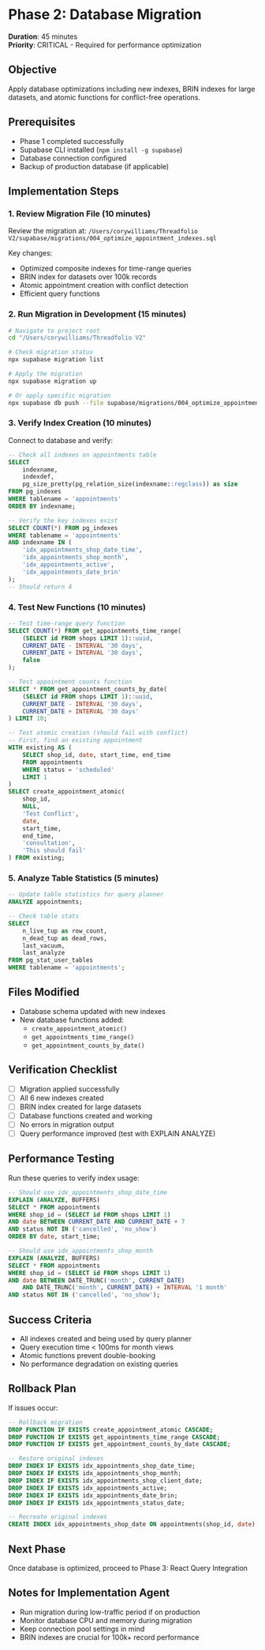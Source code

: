 # Phase 2: Database Migration

**Duration**: 45 minutes  
**Priority**: CRITICAL - Required for performance optimization

## Objective

Apply database optimizations including new indexes, BRIN indexes for large datasets, and atomic functions for conflict-free operations.

## Prerequisites

- Phase 1 completed successfully
- Supabase CLI installed (`npm install -g supabase`)
- Database connection configured
- Backup of production database (if applicable)

## Implementation Steps

### 1. Review Migration File (10 minutes)

Review the migration at: `/Users/corywilliams/Threadfolio V2/supabase/migrations/004_optimize_appointment_indexes.sql`

Key changes:

- Optimized composite indexes for time-range queries
- BRIN index for datasets over 100k records
- Atomic appointment creation with conflict detection
- Efficient query functions

### 2. Run Migration in Development (15 minutes)

```bash
# Navigate to project root
cd "/Users/corywilliams/Threadfolio V2"

# Check migration status
npx supabase migration list

# Apply the migration
npx supabase migration up

# Or apply specific migration
npx supabase db push --file supabase/migrations/004_optimize_appointment_indexes.sql
```

### 3. Verify Index Creation (10 minutes)

Connect to database and verify:

```sql
-- Check all indexes on appointments table
SELECT
    indexname,
    indexdef,
    pg_size_pretty(pg_relation_size(indexname::regclass)) as size
FROM pg_indexes
WHERE tablename = 'appointments'
ORDER BY indexname;

-- Verify the key indexes exist
SELECT COUNT(*) FROM pg_indexes
WHERE tablename = 'appointments'
AND indexname IN (
    'idx_appointments_shop_date_time',
    'idx_appointments_shop_month',
    'idx_appointments_active',
    'idx_appointments_date_brin'
);
-- Should return 4
```

### 4. Test New Functions (10 minutes)

```sql
-- Test time-range query function
SELECT COUNT(*) FROM get_appointments_time_range(
    (SELECT id FROM shops LIMIT 1)::uuid,
    CURRENT_DATE - INTERVAL '30 days',
    CURRENT_DATE + INTERVAL '30 days',
    false
);

-- Test appointment counts function
SELECT * FROM get_appointment_counts_by_date(
    (SELECT id FROM shops LIMIT 1)::uuid,
    CURRENT_DATE - INTERVAL '30 days',
    CURRENT_DATE + INTERVAL '30 days'
) LIMIT 10;

-- Test atomic creation (should fail with conflict)
-- First, find an existing appointment
WITH existing AS (
    SELECT shop_id, date, start_time, end_time
    FROM appointments
    WHERE status = 'scheduled'
    LIMIT 1
)
SELECT create_appointment_atomic(
    shop_id,
    NULL,
    'Test Conflict',
    date,
    start_time,
    end_time,
    'consultation',
    'This should fail'
) FROM existing;
```

### 5. Analyze Table Statistics (5 minutes)

```sql
-- Update table statistics for query planner
ANALYZE appointments;

-- Check table stats
SELECT
    n_live_tup as row_count,
    n_dead_tup as dead_rows,
    last_vacuum,
    last_analyze
FROM pg_stat_user_tables
WHERE tablename = 'appointments';
```

## Files Modified

- Database schema updated with new indexes
- New database functions added:
  - `create_appointment_atomic()`
  - `get_appointments_time_range()`
  - `get_appointment_counts_by_date()`

## Verification Checklist

- [ ] Migration applied successfully
- [ ] All 6 new indexes created
- [ ] BRIN index created for large datasets
- [ ] Database functions created and working
- [ ] No errors in migration output
- [ ] Query performance improved (test with EXPLAIN ANALYZE)

## Performance Testing

Run these queries to verify index usage:

```sql
-- Should use idx_appointments_shop_date_time
EXPLAIN (ANALYZE, BUFFERS)
SELECT * FROM appointments
WHERE shop_id = (SELECT id FROM shops LIMIT 1)
AND date BETWEEN CURRENT_DATE AND CURRENT_DATE + 7
AND status NOT IN ('cancelled', 'no_show')
ORDER BY date, start_time;

-- Should use idx_appointments_shop_month
EXPLAIN (ANALYZE, BUFFERS)
SELECT * FROM appointments
WHERE shop_id = (SELECT id FROM shops LIMIT 1)
AND date BETWEEN DATE_TRUNC('month', CURRENT_DATE)
    AND DATE_TRUNC('month', CURRENT_DATE) + INTERVAL '1 month'
AND status NOT IN ('cancelled', 'no_show');
```

## Success Criteria

- All indexes created and being used by query planner
- Query execution time < 100ms for month views
- Atomic functions prevent double-booking
- No performance degradation on existing queries

## Rollback Plan

If issues occur:

```sql
-- Rollback migration
DROP FUNCTION IF EXISTS create_appointment_atomic CASCADE;
DROP FUNCTION IF EXISTS get_appointments_time_range CASCADE;
DROP FUNCTION IF EXISTS get_appointment_counts_by_date CASCADE;

-- Restore original indexes
DROP INDEX IF EXISTS idx_appointments_shop_date_time;
DROP INDEX IF EXISTS idx_appointments_shop_month;
DROP INDEX IF EXISTS idx_appointments_shop_client_date;
DROP INDEX IF EXISTS idx_appointments_active;
DROP INDEX IF EXISTS idx_appointments_date_brin;
DROP INDEX IF EXISTS idx_appointments_status_date;

-- Recreate original indexes
CREATE INDEX idx_appointments_shop_date ON appointments(shop_id, date);
```

## Next Phase

Once database is optimized, proceed to Phase 3: React Query Integration

## Notes for Implementation Agent

- Run migration during low-traffic period if on production
- Monitor database CPU and memory during migration
- Keep connection pool settings in mind
- BRIN indexes are crucial for 100k+ record performance
